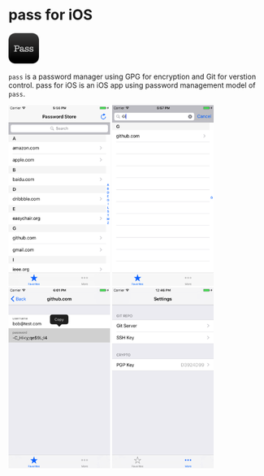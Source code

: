 # pass for iOS

<img src="icon.png" width="60"/>

`pass` is a password manager using GPG for encryption and Git for verstion
control. pass for iOS is an iOS app using password management model of `pass`.

<img src="screenshot/screenshot1.png" width="200"/>
<img src="screenshot/screenshot2.png" width="200"/>
<img src="screenshot/screenshot3.png" width="200"/>
<img src="screenshot/screenshot4.png" width="200"/>
